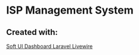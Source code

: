 # ISP Management System
## Created with:
[Soft UI Dashboard Laravel Livewire](https://soft-ui-dashboard-laravel-livewire.creative-tim.com/login)







